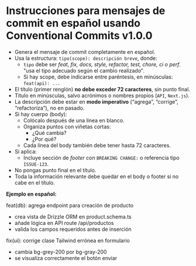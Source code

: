 # Instrucciones para mensajes de commit en español usando Conventional Commits v1.0.0

- Genera el mensaje de commit completamente en español.  
- Usa la estructura: `tipo(scope): descripción breve`, donde:
  - `tipo` debe ser *feat, fix, docs, style, refactor, test, chore, ci o perf*. "usa el tipo adecuado según el cambio realizado".  
  - Si hay scope, debe indicarse entre paréntesis, en minúsculas: `feat(api): ...`
- El título (primer renglón) **no debe exceder 72 caracteres**, sin punto final.  
- Título en minúsculas, salvo acrónimos o nombres propios (`API`, `Next.js`).  
- La descripción debe estar en **modo imperativo** (“agrega”, “corrige”, “refactoriza”), no en pasado.  
- Si hay cuerpo (body):
  - Colócalo después de una línea en blanco.
  - Organiza puntos con viñetas cortas: 
    - ¿Qué cambia?  
    - ¿Por qué?
  - Cada línea del body también debe tener hasta 72 caracteres.
- Si aplica:
  - Incluye sección de *footer* con `BREAKING CHANGE:` o referencia tipo `ISSUE‑123`.
- No pongas punto final en el título.  
- Toda la información relevante debe quedar en el body o footer si no cabe en el título.

**Ejemplo en español:**

feat(db): agrega endpoint para creación de producto

- crea vista de Drizzle ORM en product.schema.ts
- añade lógica en API route /api/productos
- valida los campos requeridos antes de inserción

fix(ui): corrige clase Tailwind errónea en formulario

- cambia bg-grey-200 por bg-gray-200
- se visualiza correctamente el botón enviar